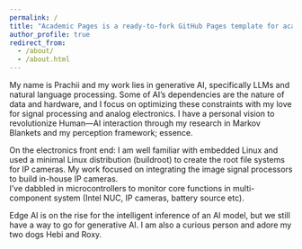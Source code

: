 ```yaml
---
permalink: /
title: "Academic Pages is a ready-to-fork GitHub Pages template for academic personal websites"
author_profile: true
redirect_from: 
  - /about/
  - /about.html
---
```


My name is Prachii and my work lies in generative AI, specifically LLMs and natural language processing. 
Some of AI’s dependencies are the nature of data and hardware, 
and I focus on optimizing these constraints with my love for signal 
processing and analog electronics. I have a personal vision to 
revolutionize Human—AI interaction through my research in Markov Blankets 
and my perception framework; essence. 

On the electronics front end: I am well familiar with embedded Linux and used a 
minimal Linux distribution (buildroot) to create the root file systems 
for IP cameras. My work focused on integrating the image 
signal processors to build in-house IP cameras.  
I’ve dabbled in microcontrollers to monitor core functions in multi-component 
system (Intel NUC, IP cameras, battery source etc).


Edge AI is on the rise for the intelligent inference of an AI model, but we still have a way to go for generative AI. 
I am also a curious person and adore my two dogs Hebi and Roxy.